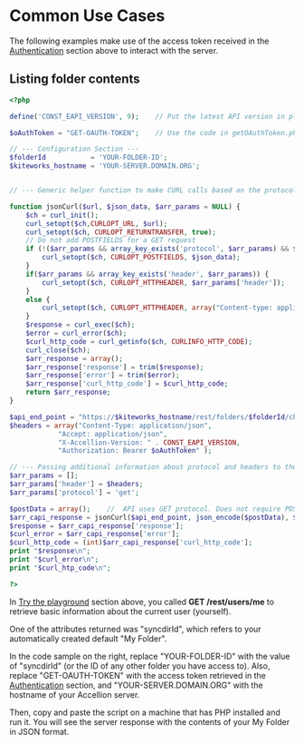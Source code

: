 # Common Use Cases
The following examples make use of the access token received in the [Authentication](#authentication) section above to interact with the server.

## Listing folder contents
```php
<?php

define('CONST_EAPI_VERSION', 9);	// Put the latest API version in place of 9

$oAuthToken = "GET-OAUTH-TOKEN";	// Use the code in getOAuthToken.php to get the token

// --- Configuration Section ---
$folderId 			= 'YOUR-FOLDER-ID';
$kiteworks_hostname = 'YOUR-SERVER.DOMAIN.ORG';


// --- Generic helper function to make CURL calls based on the protocol --- 

function jsonCurl($url, $json_data, $arr_params = NULL) {
	$ch = curl_init();
	curl_setopt($ch,CURLOPT_URL, $url);
	curl_setopt($ch, CURLOPT_RETURNTRANSFER, true);
	// Do not add POSTFIELDS for a GET request
	if (!($arr_params && array_key_exists('protocol', $arr_params) && $arr_params['protocol'] == 'get')) {
		curl_setopt($ch, CURLOPT_POSTFIELDS, $json_data);
	}
	if($arr_params && array_key_exists('header', $arr_params)) {
		curl_setopt($ch, CURLOPT_HTTPHEADER, $arr_params['header']);
	}
	else {
		curl_setopt($ch, CURLOPT_HTTPHEADER, array("Content-type: application/json"));
	}
	$response = curl_exec($ch);
	$error = curl_error($ch);
	$curl_http_code = curl_getinfo($ch, CURLINFO_HTTP_CODE);
	curl_close($ch);
	$arr_response = array();
	$arr_response['response'] = trim($response);
	$arr_response['error'] = trim($error);
	$arr_response['curl_http_code'] = $curl_http_code;
	return $arr_response;
}

$api_end_point = "https://$kiteworks_hostname/rest/folders/$folderId/children?deleted=false";
$headers = array("Content-Type: application/json",
			"Accept: application/json",
			"X-Accellion-Version: " . CONST_EAPI_VERSION,
			"Authorization: Bearer $oAuthToken" );

// --- Passing additional information about protocol and headers to the generic helper function --- 
$arr_params = [];
$arr_params['header'] = $headers;
$arr_params['protocol'] = 'get';

$postData = array();	//	API uses GET protocol. Does not require POST data. Initializing for the generic helper function
$arr_capi_response = jsonCurl($api_end_point, json_encode($postData), $arr_params);
$response = $arr_capi_response['response'];
$curl_error = $arr_capi_response['error'];
$curl_http_code = (int)$arr_capi_response['curl_http_code'];
print "$response\n";
print "$curl_error\n";
print "$curl_htp_code\n";

?>

```

In [Try the playground](#try-the-playground) section above, you called **GET /rest/users/me** to retrieve basic information about the current user (yourself).

One of the attributes returned was "syncdirId", which refers to your automatically created default "My Folder".

In the code sample on the right, replace "YOUR-FOLDER-ID" with the value of "syncdirId" (or the ID of any other folder you have access to). Also, replace "GET-OAUTH-TOKEN" with the access token retrieved in the [Authentication](#authentication) section, and "YOUR-SERVER.DOMAIN.ORG" with the hostname of your Accellion server.

Then, copy and paste the script on a machine that has PHP installed and run it. You will see the server response with the contents of your My Folder in JSON format.
